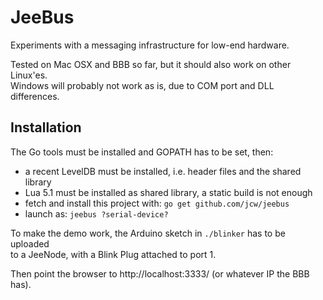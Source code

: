 # JeeBus

Experiments with a messaging infrastructure for low-end hardware.

Tested on Mac OSX and BBB so far, but it should also work on other Linux'es.  
Windows will probably not work as is, due to COM port and DLL differences.

## Installation

The Go tools must be installed and GOPATH has to be set, then:

* a recent LevelDB must be installed, i.e. header files and the shared library
* Lua 5.1 must be installed as shared library, a static build is not enough
* fetch and install this project with: `go get github.com/jcw/jeebus`
* launch as: `jeebus ?serial-device?`

To make the demo work, the Arduino sketch in `./blinker` has to be uploaded  
to a JeeNode, with a Blink Plug attached to port 1.

Then point the browser to http://localhost:3333/ (or whatever IP the BBB has).
